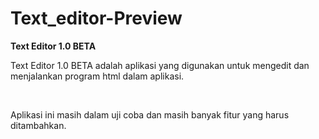 # Text_editor-Preview
 <strong>Text Editor 1.0 BETA</strong><br>
       <p>Text Editor 1.0 BETA adalah aplikasi yang digunakan untuk mengedit dan menjalankan program html dalam aplikasi.</p><br>
       <p>Aplikasi ini masih dalam uji coba dan masih banyak fitur yang harus ditambahkan.</p>
